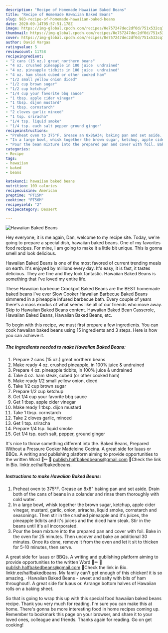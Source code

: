```yaml
---
description: "Recipe of Homemade Hawaiian Baked Beans"
title: "Recipe of Homemade Hawaiian Baked Beans"
slug: 983-recipe-of-homemade-hawaiian-baked-beans
date: 2020-09-14T05:57:51.178Z
image: https://img-global.cpcdn.com/recipes/0e757247dec2df0d/751x532cq70/hawaiian-baked-beans-recipe-main-photo.jpg
thumbnail: https://img-global.cpcdn.com/recipes/0e757247dec2df0d/751x532cq70/hawaiian-baked-beans-recipe-main-photo.jpg
cover: https://img-global.cpcdn.com/recipes/0e757247dec2df0d/751x532cq70/hawaiian-baked-beans-recipe-main-photo.jpg
author: David Vargas
ratingvalue: 5
reviewcount: 11758
recipeingredient:
- "2 cans (15 oz.) great northern beans"
- "4 oz. crushed pineapple in 100 juice  undrained"
- "4 oz. pineapple tidbits in 100 juice  undrained"
- "4 oz. ham steak cubed or other cooked ham"
- "1/2 small yellow onion diced"
- "1/2 cup brown sugar"
- "1/2 cup ketchup"
- "1/4 cup your favorite bbq sauce"
- "1 tbsp. apple cider vinegar"
- "1 tbsp. dijon mustard"
- "1 tbsp. cornstarch"
- "2 cloves garlic minced"
- "1 tsp. sriracha"
- "1/4 tsp. liquid smoke"
- "1/4 tsp. each salt pepper ground ginger"
recipeinstructions:
- "Preheat oven to 375°F. Grease an 8x8&#34; baking pan and set aside. Drain both of the cans of beans in a colander and rinse them thoroughly with cold water."
- "In a large bowl, whisk together the brown sugar, ketchup, apple cider vinegar, mustard, garlic, onion, sriracha, liquid smoke, cornstarch and seasonings. Then stir in the crushed pineapple and it&#39;s juices, the pineapple tidbits and it&#39;s juices and the diced ham steak. Stir in the beans until it&#39;s all incorporated."
- "Pour the bean mixture into the prepared pan and cover with foil. Bake in the oven for 25 minutes. Then uncover and bake an additional 30 minutes. Once its done, remove it from the oven and let it sit to thicken for 5-10 minutes, then serve."
categories:
- Recipe
tags:
- hawaiian
- baked
- beans

katakunci: hawaiian baked beans 
nutrition: 109 calories
recipecuisine: American
preptime: "PT15M"
cooktime: "PT56M"
recipeyield: "2"
recipecategory: Dessert

---
```



![Hawaiian Baked Beans](https://img-global.cpcdn.com/recipes/0e757247dec2df0d/751x532cq70/hawaiian-baked-beans-recipe-main-photo.jpg)

Hey everyone, it is me again, Dan, welcome to my recipe site. Today, we're going to prepare a special dish, hawaiian baked beans. One of my favorites food recipes. For mine, I am going to make it a little bit unique. This is gonna smell and look delicious.

Hawaiian Baked Beans is one of the most favored of current trending meals on earth. It's enjoyed by millions every day. It's easy, it is fast, it tastes delicious. They are fine and they look fantastic. Hawaiian Baked Beans is something that I've loved my entire life.

These Hawaiian barbecue Crockpot Baked Beans are the BEST homemade baked beans I&#39;ve ever Slow Cooker Hawaiian Barbecue Baked Beans simmered in a pineapple infused barbecue bath. Every couple of years there&#39;s a mass exodus of what seems like all of our friends who move away. Skip to Hawaiian Baked Beans content. Hawaiian Baked Bean Casserole, Hawaiian Baked Beans, Hawaiian Baked Beans, etc.


To begin with this recipe, we must first prepare a few ingredients. You can cook hawaiian baked beans using 15 ingredients and 3 steps. Here is how you can achieve it.

<!--inarticleads1-->

##### The ingredients needed to make Hawaiian Baked Beans:

1. Prepare 2 cans (15 oz.) great northern beans
1. Make ready 4 oz. crushed pineapple, in 100% juice &amp; undrained
1. Prepare 4 oz. pineapple tidbits, in 100% juice &amp; undrained
1. Take 4 oz. ham steak, cubed (or other cooked ham)
1. Make ready 1/2 small yellow onion, diced
1. Take 1/2 cup brown sugar
1. Prepare 1/2 cup ketchup
1. Get 1/4 cup your favorite bbq sauce
1. Get 1 tbsp. apple cider vinegar
1. Make ready 1 tbsp. dijon mustard
1. Take 1 tbsp. cornstarch
1. Take 2 cloves garlic, minced
1. Get 1 tsp. sriracha
1. Prepare 1/4 tsp. liquid smoke
1. Get 1/4 tsp. each salt, pepper, ground ginger


It&#39;s nice to throw something different into the. Baked Beans, Prepared Without a Pressure Cooker Madeleine Cocina. A great side for luaus or BBQs. A writing and publishing platform aiming to provide opportunities to the written Word 📖✏ 📧 publish.halfbakedbeans@gmail.com 📌Check the link in Bio. linktr.ee/halfbakedbeans. 

<!--inarticleads2-->

##### Instructions to make Hawaiian Baked Beans:

1. Preheat oven to 375°F. Grease an 8x8&#34; baking pan and set aside. Drain both of the cans of beans in a colander and rinse them thoroughly with cold water.
1. In a large bowl, whisk together the brown sugar, ketchup, apple cider vinegar, mustard, garlic, onion, sriracha, liquid smoke, cornstarch and seasonings. Then stir in the crushed pineapple and it&#39;s juices, the pineapple tidbits and it&#39;s juices and the diced ham steak. Stir in the beans until it&#39;s all incorporated.
1. Pour the bean mixture into the prepared pan and cover with foil. Bake in the oven for 25 minutes. Then uncover and bake an additional 30 minutes. Once its done, remove it from the oven and let it sit to thicken for 5-10 minutes, then serve.


A great side for luaus or BBQs. A writing and publishing platform aiming to provide opportunities to the written Word 📖✏ 📧 publish.halfbakedbeans@gmail.com 📌Check the link in Bio. linktr.ee/halfbakedbeans. My family can&#39;t get enough of this chicken! it is so amazing. · Hawaiian Baked Beans - sweet and salty with bits of ham throughout!. A great side for luaus or. Arrange bottom halves of Hawaiian rolls on a baking sheet. 

So that is going to wrap this up with this special food hawaiian baked beans recipe. Thank you very much for reading. I'm sure you can make this at home. There's gonna be more interesting food in home recipes coming up. Remember to bookmark this page on your browser, and share it to your loved ones, colleague and friends. Thanks again for reading. Go on get cooking!
